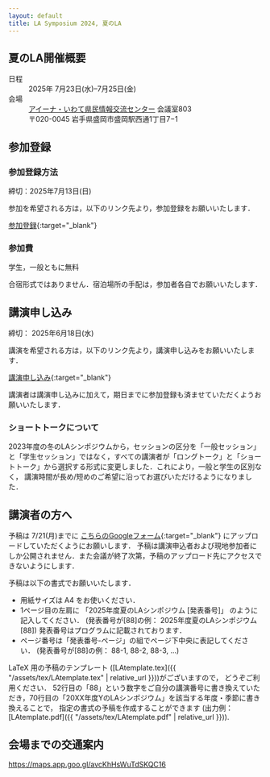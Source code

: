 ```yaml
---
layout: default
title: LA Symposium 2024, 夏のLA
---
```


夏のLA開催概要
--------
<dl>
  <dt>日程</dt>
  <dd>2025年 <time datetime="2024-07-23">7月23日(水)</time>–<time datetime="2024-07-25">7月25日(金)</time></dd>
  <dt>会場</dt>
  <dd><a href="https://www.aiina.jp/" target="_blank">アイーナ・いわて県民情報交流センター</a> 会議室803 </dd>
  <dd>〒020-0045 岩手県盛岡市盛岡駅西通1丁目7−1</dd>
</dl>


<!--
[プログラム(HTML形式)](./summer_program.html)
-->
<!--
[プログラム(PDF形式)](./la2025s_program.pdf)
-->

<!-- <p>
  <a href="{{site.baseurl}}/2024/la2024s1.jpg">
  <img src="{{site.baseurl}}/2024/la2024s1.jpg" border="0" width="300px" height="200px"></a>
  <a href="{{site.baseurl}}/2024/la2024s2.jpg">
  <img src="{{site.baseurl}}/2024/la2024s2.jpg" border="0" width="300px" height="200px"></a>
</p> -->


参加登録
--------
### 参加登録方法

締切：2025年7月13日(日)

参加を希望される方は，以下のリンク先より，参加登録をお願いいたします．

<!-- <del>参加登録</del> (締め切りました) -->
[参加登録](https://art.ist.hokudai.ac.jp/LA/sanka/){:target="_blank"}
 



<!-- ### 参加費の支払い情報 -->

<!-- 学生: 無料, 一般: XXXXX 円 -->
<!-- * 参加費は当日に会場にて現金でお支払いください．
* 一般参加費は参加申込の状況により多少変更の可能性があります． -->

<!-- 領収書は現地で発行します．  -->

### 参加費

学生，一般ともに無料

合宿形式ではありません．宿泊場所の手配は，参加者各自でお願いいたします．


講演申し込み
--------
締切： 2025年6月18日(水)


講演を希望される方は，以下のリンク先より，講演申し込みをお願いいたします．




<!-- <del>講演申し込み</del> (締め切りました) -->
[講演申し込み](https://art.ist.hokudai.ac.jp/LA/kouen/){:target="_blank"}


講演者は講演申し込みに加えて，期日までに参加登録も済ませていただくようお願いいたします．


### ショートトークについて
2023年度の冬のLAシンポジウムから，セッションの区分を「一般セッション」 と「学生セッション」ではなく，すべての講演者が「ロングトーク」と「ショートトーク」から選択する形式に変更しました．これにより，一般と学生の区別なく， 講演時間が長め/短めのご希望に沿ってお選びいただけるようになりました．


講演者の方へ
--------
<!-- ~~予稿は 7月15日（月）までに [こちらのGoogleフォーム] にアップロードしていただくようにお願いします．~~　(締め切りました) -->
予稿は 7/21(月)までに [こちらのGoogleフォーム](https://forms.gle/PusJFGfuLLAUEjNV7){:target="_blank"} にアップロードしていただくようにお願いします．
予稿は講演申込者および現地参加者にしか公開されません．また会議が終了次第，予稿のアップロード先にアクセスできないようにします．

予稿は以下の書式でお願いいたします．

* 用紙サイズは A4 をお使いください．
* 1ページ目の左肩に 「2025年度夏のLAシンポジウム [発表番号]」 のように記入してください． (発表番号が[88]の例： 2025年度夏のLAシンポジウム [88])
発表番号はプログラムに記載されております．
* ページ番号は「発表番号-ページ」の組でページ下中央に表記してください． (発表番号が[88]の例： 88-1, 88-2, 88-3, ...)

LaTeX 用の予稿のテンプレート ([LAtemplate.tex]({{ "/assets/tex/LAtemplate.tex" | relative_url }}))がございますので， どうぞご利用ください．
52行目の「88」という数字をご自分の講演番号に書き換えていただき，70行目の「20XX年度YのLAシンポジウム」を該当する年度・季節に書き換えることで， 指定の書式の予稿を作成することができます (出力例：[LAtemplate.pdf]({{ "/assets/tex/LAtemplate.pdf" | relative_url }})).



会場までの交通案内
--------

https://maps.app.goo.gl/avcKhHsWuTdSKQC16

<!-- ### 鳥羽駅まで

大阪難波駅（上本町駅），京都駅，名古屋駅から近鉄特急で鳥羽駅まで直通しています．[時刻表](https://www.kintetsu.co.jp/gyoumu/Express/A10002.html#sec03)

7月16日は京都駅，名古屋駅から[特急しまかぜ](https://www.kintetsu.co.jp/senden/shimakaze/)も利用できます．

### 鳥羽駅から「かもめホール」まで

以下の手段で移動可能です．

* 「かもめバス」（1 小浜～安楽島線，2 小浜～ウィスタリアン線，4 鳥羽小学校～石鏡港線，5 鳥羽～国崎線）で「鳥羽駅」または「鳥羽バスセンター」から「市民の森」まで乗車し，下車すぐ（[時刻表](https://www.city.toba.mie.jp/soshiki/t_kanri/gyomu/doro_kotsu/kokyo_kotsu/1642.html)）
* 「かもめバス」（5 鳥羽～国崎線）で「鳥羽駅」または「鳥羽バスセンター」から「赤崎神社前」まで乗車後，徒歩9分（[時刻表](https://www.city.toba.mie.jp/soshiki/t_kanri/gyomu/doro_kotsu/kokyo_kotsu/1642.html)）
* 近鉄電車で鳥羽駅から志摩赤崎駅まで乗車後，徒歩13分（[時刻表](https://www.kintetsu.co.jp/station/station_info/station20007.html)）
* 鳥羽駅から徒歩30分

2日目，3日目の開始時刻に間に合うためには，2つ目の経路（赤崎神社前 8:41着）がお勧めです．

### 会場周辺のホテルについて

* 会場北東にいくつかホテルがあります．「かもめバス」（2 小浜～ウィスタリアン線）で移動可能です．
* 鳥羽駅周辺にもいくつかホテルがあります．
* 鳥羽駅から電車で15分程度の「伊勢市駅」にビジネスホテルが多数あります． -->

